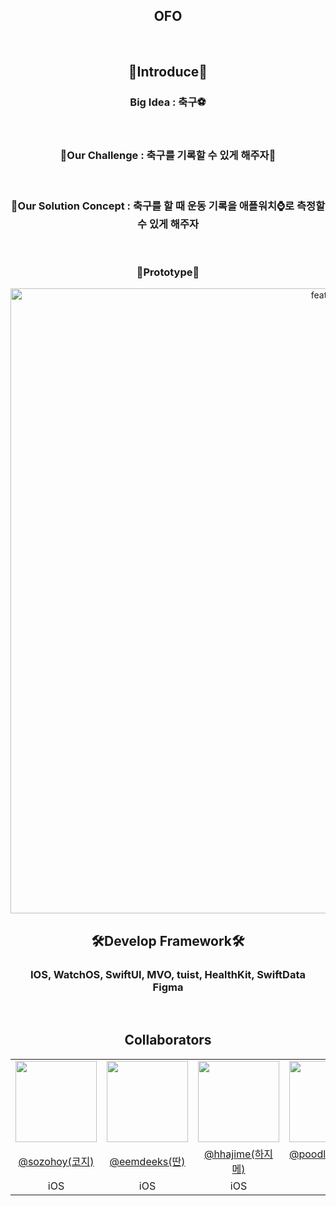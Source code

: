 <div align="center">
    <h2>OFO</h2>
    <br>
    <h2>📝Introduce📝</h2>
    <h3>Big Idea : 축구⚽️</h3>
    <br>
    <h3>🏁Our Challenge : 축구를 기록할 수 있게 해주자🥅</h3>
    <br>
    <h3>🚂Our Solution Concept : 축구를 할 때 운동 기록을 애플워치⌚️로 측정할 수 있게 해주자</h3>
    <br>
    <h3>📱Prototype📱</h3>
    <img width="1000" alt="features" src="https://github.com/DeveloperAcademy-POSTECH/MacC-Team10-OFO/assets/87136217/c0f45d0c-7bc4-4eaf-b052-a50d1bc548d9.png">
    <h2>🛠Develop Framework🛠</h2>
    <h3>IOS, WatchOS, SwiftUI, MVO, tuist, HealthKit, SwiftData<br>Figma </h3>
    <br>
    <h2>Collaborators</h2>
    <table>
      <tr>
        <td><img src="https://avatars.githubusercontent.com/u/49385546?v=4" width="130"></td>
        <td><img src="https://avatars.githubusercontent.com/u/87136217?v=4" width="130"></td>
        <td><img src="https://avatars.githubusercontent.com/u/36729917?v=4" width="130"></td>
        <td><img src="https://avatars.githubusercontent.com/u/6462456?v=4" width="130"></td>
      </tr>
      <tr align=center>
        <td><a href='https://github.com/sozohoy'>@sozohoy(코지)</a></td>
        <td><a href='https://github.com/eemdeeks'>@eemdeeks(딴)</a></td>
        <td><a href='https://github.com/hhajime'>@hhajime(하지메)</a></td>
        <td><a href='https://github.com/poodlepoodle'>@poodlepoodle(푸들)</a></td>
      </tr>
        <tr align=center>
        <td>iOS</td>
        <td>iOS</td>
        <td>iOS</td>
        <td>iOS</td>
      </tr>
    </table>
